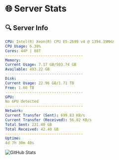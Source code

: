 # 🌐 Server Stats
## 🔍 Server Info
```yaml
CPU: Intel(R) Xeon(R) CPU E5-2699 v4 @ 1394.39MHz
CPU Usage: 6.30%
Cores: 44P | 88T
-----------------------------------
Memory:
Current Usage: 7.17 GB/503.74 GB
Available: 493.22 GB
-----------------------------------
Disk:
Current Usage: 22.96 GB/1.71 TB
Free: 1.60 TB
-----------------------------------
GPU:
No GPU detected
-----------------------------------
Network:
Current Transfer (Sent): 699.83 KB/s
Current Transfer (Received): 56.82 KB/s
Total Sent: 231.40 GB
Total Received: 42.40 GB
-----------------------------------
Uptime:
4d 7h 30m 40s
```
![GitHub Stats](https://img.shields.io/badge/Updated-2025-04-24_00:39:28-blue)
